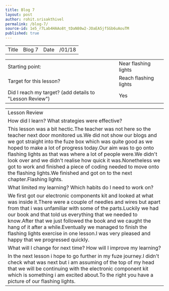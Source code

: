 ```yaml
---
title: Blog 7
layout: post
author: rohit.srisakthivel
permalink: /blog-7/
source-id: 1e5_r7Lab4HAAo8t_tDaN80w2-JOaEA5jfSGb6uAouTM
published: true
---
```

<table>
  <tr>
    <td>Title</td>
    <td>Blog 7</td>
    <td>Date</td>
    <td>/01/18</td>
  </tr>
</table>


<table>
  <tr>
    <td>Starting point:</td>
    <td>Near flashing lights</td>
  </tr>
  <tr>
    <td>Target for this lesson?</td>
    <td>Reach flashing lights</td>
  </tr>
  <tr>
    <td>Did I reach my target? 
(add details to "Lesson Review")</td>
    <td> Yes </td>
  </tr>
</table>


<table>
  <tr>
    <td>Lesson Review</td>
  </tr>
  <tr>
    <td>How did I learn? What strategies were effective? </td>
  </tr>
  <tr>
    <td>This lesson was a bit hectic.The teacher was not here so the teacher next door monitored us.We did not show our blogs and we got straight into the fuze box which was quite good as we hoped to make a lot of progress today.Our aim was to go onto flashing lights as that was where a lot of people were.We didn't look over and we didn't realise how quick it was.Nonetheless we got to work and finished a piece of coding needed to move onto the flashing lights.We finished and got on to the next chapter.Flashing lights.</td>
  </tr>
  <tr>
    <td>What limited my learning? Which habits do I need to work on? </td>
  </tr>
  <tr>
    <td>We first got our electronic components kit and looked at what was inside it.There were a couple of needles and wires but apart from that i was unfamiliar with some of the parts.Luckily we had our book and that told us everything that we needed to know.After that we just followed the book and we caught the hang of it after a while.Eventually we managed to finish the flashing lights exercise in one lesson.I was very pleased and happy that we progressed quickly.</td>
  </tr>
  <tr>
    <td>What will I change for next time? How will I improve my learning?</td>
  </tr>
  <tr>
    <td>In the next lesson i hope to go further in my fuze journey.I didn't check what was next but i am assuming of the top of my head that we will be continuing with the electronic component kit which is something i am excited about.To the right you have a picture of our flashing lights.</td>
  </tr>
</table>


